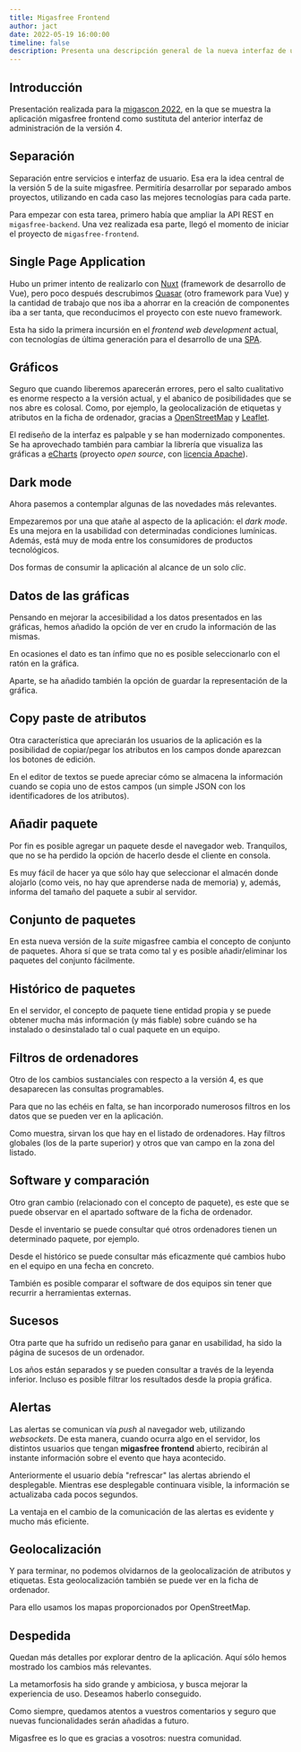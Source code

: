 ```yaml
---
title: Migasfree Frontend
author: jact
date: 2022-05-19 16:00:00
timeline: false
description: Presenta una descripción general de la nueva interfaz de usuario para migasfree, versión 5. El documento destaca los cambios y características clave, centrándose en el cambio hacia una experiencia moderna y fácil de usar.
---
```


## Introducción

Presentación realizada para la [migascon 2022](/migascon-2022.md), en la que se muestra la aplicación migasfree frontend como sustituta del anterior interfaz de administración de la versión 4.

## Separación

Separación entre servicios e interfaz de usuario. Esa era la idea central de la versión 5 de la suite migasfree. Permitiría desarrollar por separado ambos proyectos, utilizando en cada caso las mejores tecnologías para cada parte.

Para empezar con esta tarea, primero había que ampliar la API REST en `migasfree-backend`. Una vez realizada esa parte, llegó el momento de iniciar el proyecto de `migasfree-frontend`.

## Single Page Application

Hubo un primer intento de realizarlo con [Nuxt](https://nuxt.com/) (framework de desarrollo de Vue), pero poco después descrubimos [Quasar](https:/quasar.dev/) (otro framework para Vue) y la cantidad de trabajo que nos iba a ahorrar en la creación de componentes iba a ser tanta, que reconducimos el proyecto con este nuevo framework.

Esta ha sido la primera incursión en el _frontend web development_ actual, con tecnologías de última generación para el desarrollo de una [SPA](https://es.wikipedia.org/wiki/Single-page_application).

## Gráficos

Seguro que cuando liberemos aparecerán errores, pero el salto cualitativo es enorme respecto a la versión actual, y el abanico de posibilidades que se nos abre es colosal. Como, por ejemplo, la geolocalización de etiquetas y atributos en la ficha de ordenador, gracias a [OpenStreetMap](https://www.openstreetmap.org/) y [Leaflet](https://leafletjs.com/).

El rediseño de la interfaz es palpable y se han modernizado componentes. Se ha aprovechado también para cambiar la librería que visualiza las gráficas a [eCharts](https://echarts.apache.org/) (proyecto _open source_, con [licencia Apache](https://apache.org/licenses/)).

## Dark mode

Ahora pasemos a contemplar algunas de las novedades más relevantes.

Empezaremos por una que atañe al aspecto de la aplicación: el _dark mode_. Es una mejora en la usabilidad con determinadas condiciones lumínicas. Además, está muy de moda entre los consumidores de productos tecnológicos.

Dos formas de consumir la aplicación al alcance de un solo _clic_.

## Datos de las gráficas

Pensando en mejorar la accesibilidad a los datos presentados en las gráficas, hemos añadido la opción de ver en crudo la información de las mismas.

En ocasiones el dato es tan ínfimo que no es posible seleccionarlo con el ratón en la gráfica.

Aparte, se ha añadido también la opción de guardar la representación de la gráfica.

## Copy paste de atributos

Otra característica que apreciarán los usuarios de la aplicación es la posibilidad de copiar/pegar los atributos en los campos donde aparezcan los botones de edición.

En el editor de textos se puede apreciar cómo se almacena la información cuando se copia uno de estos campos (un simple JSON con los identificadores de los atributos).

## Añadir paquete

Por fin es posible agregar un paquete desde el navegador web. Tranquilos, que no se ha perdido la opción de hacerlo desde el cliente en consola.

Es muy fácil de hacer ya que sólo hay que seleccionar el almacén donde alojarlo (como veis, no hay que aprenderse nada de memoria) y, además, informa del tamaño del paquete a subir al servidor.

## Conjunto de paquetes

En esta nueva versión de la _suite_ migasfree cambia el concepto de conjunto de paquetes. Ahora sí que se trata como tal y es posible añadir/eliminar los paquetes del conjunto fácilmente.

## Histórico de paquetes

En el servidor, el concepto de paquete tiene entidad propia y se puede obtener mucha más información (y más fiable) sobre cuándo se ha instalado o desinstalado tal o cual paquete en un equipo.

## Filtros de ordenadores

Otro de los cambios sustanciales con respecto a la versión 4, es que desaparecen las consultas programables.

Para que no las echéis en falta, se han incorporado numerosos filtros en los datos que se pueden ver en la aplicación.

Como muestra, sirvan los que hay en el listado de ordenadores. Hay filtros globales (los de la parte superior) y otros que van campo en la zona del listado.

## Software y comparación

Otro gran cambio (relacionado con el concepto de paquete), es este que se puede observar en el apartado software de la ficha de ordenador.

Desde el inventario se puede consultar qué otros ordenadores tienen un determinado paquete, por ejemplo.

Desde el histórico se puede consultar más eficazmente qué cambios hubo en el equipo en una fecha en concreto.

También es posible comparar el software de dos equipos sin tener que recurrir a herramientas externas.

## Sucesos

Otra parte que ha sufrido un rediseño para ganar en usabilidad, ha sido la página de sucesos de un ordenador.

Los años están separados y se pueden consultar a través de la leyenda inferior. Incluso es posible filtrar los resultados desde la propia gráfica.

## Alertas

Las alertas se comunican vía _push_ al navegador web, utilizando _websockets_. De esta manera, cuando ocurra algo en el servidor, los distintos usuarios que tengan **migasfree frontend** abierto, recibirán al instante información sobre el evento que haya acontecido.

Anteriormente el usuario debía "refrescar" las alertas abriendo el desplegable. Mientras ese desplegable continuara visible, la información se actualizaba cada pocos segundos.

La ventaja en el cambio de la comunicación de las alertas es evidente y mucho más eficiente.

## Geolocalización

Y para terminar, no podemos olvidarnos de la geolocalización de atributos y etiquetas. Esta geolocalización también se puede ver en la ficha de ordenador.

Para ello usamos los mapas proporcionados por OpenStreetMap.

## Despedida

Quedan más detalles por explorar dentro de la aplicación. Aquí sólo hemos mostrado los cambios más relevantes.

La metamorfosis ha sido grande y ambiciosa, y busca mejorar la experiencia de uso. Deseamos haberlo conseguido.

Como siempre, quedamos atentos a vuestros comentarios y seguro que nuevas funcionalidades serán añadidas a futuro.

Migasfree es lo que es gracias a vosotros: nuestra comunidad.
